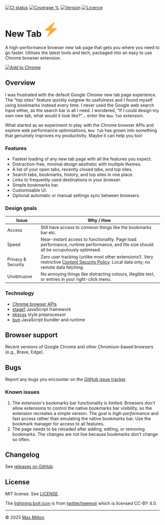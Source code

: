 <!-- TODO: Migrate coverage badge to badgen.net once it supports qlty.sh -->

[![CI status](https://badgen.net/github/checks/maxmilton/new-tab?label=ci)](https://github.com/maxmilton/new-tab/actions)
[![Coverage %](https://qlty.sh/badges/bfb90576-1d44-4606-9ba0-95b4e7077333/test_coverage.svg)](https://qlty.sh/gh/maxmilton/projects/new-tab)
[![Version](https://badgen.net/chrome-web-store/v/cpcibnbdmpmcmnkhoiilpnlaepkepknb)](https://chrome.google.com/webstore/detail/new-tab/cpcibnbdmpmcmnkhoiilpnlaepkepknb)
[![Licence](https://badgen.net/github/license/maxmilton/new-tab)](./LICENSE)

# New Tab ![](./static/icon48.png)

A high-performance browser new tab page that gets you where you need to go faster. Utilises the latest tools and tech, packaged into an easy to use Chrome browser extension.

[![Add to Chrome](https://developer.chrome.com/static/docs/webstore/branding/image/UV4C4ybeBTsZt43U4xis.png)](https://chrome.google.com/webstore/detail/new-tab/cpcibnbdmpmcmnkhoiilpnlaepkepknb)

## Overview

I was frustrated with the default Google Chrome new tab page experience. The "top sites" feature quickly outgrew its usefulness and I found myself using bookmarks instead every time. I never used the Google web search input either, as the search bar is all I need. I wondered, "If I could design my own new tab, what would it look like?"... enter the `New Tab` extension.

What started as an experiment to play with the Chrome browser APIs and explore web performance optimisations, `New Tab` has grown into something that genuinely improves my productivity. Maybe it can help you too!

### Features

- Fastest loading of any new tab page with all the features you expect.
- Distraction-free, minimal design aesthetic with multiple themes.
- A list of your open tabs, recently closed tabs, and top sites.
- Search tabs, bookmarks, history, and top sites in one place.
- Links to frequently used destinations in your browser.
- Simple bookmarks bar.
- Customisable UI.
- Optional automatic or manual settings sync between browsers.

### Design goals

<!-- dprint-ignore -->
| Issue | Why / How |
| --- | --- |
| Access | Still have access to common things like the bookmarks bar etc. |
| Speed | Near-instant access to functionality. Page load performance, runtime performance, and file size should all be scrupulously optimised. |
| Privacy & Security | Zero user tracking (unlike most other extensions!). Very restrictive [Content Security Policy](https://developer.mozilla.org/en-US/docs/Web/HTTP/CSP). Local data only; no remote data fetching. |
| Unobtrusive | No annoying things like distracting colours, illegible text, or entries in your right-click menu. |

### Technology

- [Chrome browser APIs](https://developer.chrome.com/docs/extensions/reference/)
- [stage1](https://github.com/maxmilton/stage1) JavaScript framework
- [ekscss](https://github.com/maxmilton/ekscss) style preprocessor
- [bun](https://github.com/oven-sh/bun) JavaScript bundler and runtime

## Browser support

Recent versions of Google Chrome and other Chromium-based browsers (e.g., Brave, Edge).

## Bugs

Report any bugs you encounter on the [GitHub issue tracker](https://github.com/maxmilton/new-tab/issues).

### Known issues

1. The extension's bookmarks bar functionality is limited. Browsers don't allow extensions to control the native bookmarks bar visibility, so the extension recreates a simple version. The goal is _high-performance_ and fast access rather than emulating the native bookmarks bar. Use the bookmark manager for access to all features.
1. The page needs to be reloaded after adding, editing, or removing bookmarks. The changes are not live because bookmarks don't change so often.

## Changelog

See [releases on GitHub](https://github.com/maxmilton/new-tab/releases).

## License

MIT license. See [LICENSE](./LICENSE).

The [lightning bolt icon](https://github.com/twitter/twemoji/blob/master/assets/svg/26a1.svg) is from [twitter/twemoji](https://github.com/twitter/twemoji) which is licensed CC-BY 4.0.

---

© 2025 [Max Milton](https://maxmilton.com)
